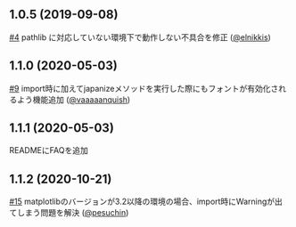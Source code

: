 ## 1.0.5 (2019-09-08)
[#4](https://github.com/uehara1414/japanize-matplotlib/pull/4) pathlib に対応していない環境下で動作しない不具合を修正 ([@elnikkis](https://github.com/elnikkis))

## 1.1.0 (2020-05-03)
[#9](https://github.com/uehara1414/japanize-matplotlib/pull/9) import時に加えてjapanizeメソッドを実行した際にもフォントが有効化されるよう機能追加 ([@vaaaaanquish](https://github.com/vaaaaanquish))

## 1.1.1 (2020-05-03)
READMEにFAQを追加

## 1.1.2 (2020-10-21)
[#15](https://github.com/uehara1414/japanize-matplotlib/pull/15) matplotlibのバージョンが3.2以降の環境の場合、import時にWarningが出てしまう問題を解決 ([@pesuchin](https://github.com/pesuchin))
